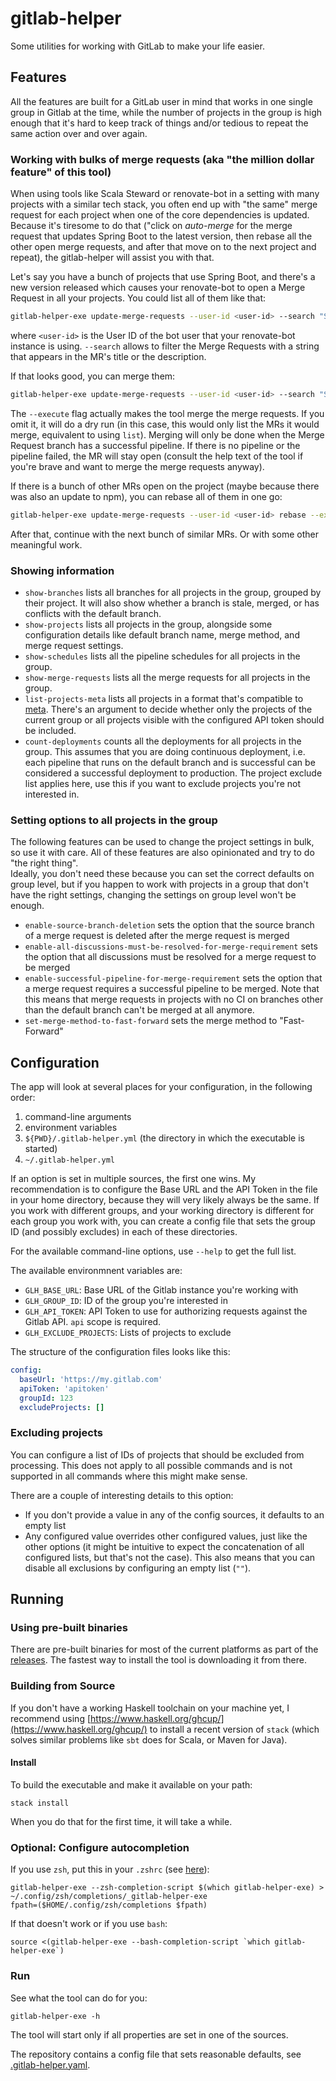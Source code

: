 # gitlab-helper

Some utilities for working with GitLab to make your life easier.

## Features

All the features are built for a GitLab user in mind that works in one single group in Gitlab at the time, while the number of projects in the group is high enough that it's hard to keep track of things and/or tedious to repeat the same action over and over again.

### Working with bulks of merge requests (aka "the million dollar feature" of this tool)

When using tools like Scala Steward or renovate-bot in a setting with many projects with a similar tech stack, you often end up with "the same" merge request for each project when one of the core dependencies is updated.  
Because it's tiresome to do that ("click on _auto-merge_ for the merge request that updates Spring Boot to the latest version, then rebase all the other open merge requests, and after that move on to the next project and repeat), the gitlab-helper will assist you with that.

Let's say you have a bunch of projects that use Spring Boot, and there's a new version released which causes your renovate-bot to open a Merge Request in all your projects.
You could list all of them like that:

```sh
gitlab-helper-exe update-merge-requests --user-id <user-id> --search "Spring Boot" list
```

where `<user-id>` is the User ID of the bot user that your renovate-bot instance is using.
`--search` allows to filter the Merge Requests with a string that appears in the MR's title or the description.

If that looks good, you can merge them:

```sh
gitlab-helper-exe update-merge-requests --user-id <user-id> --search "Spring Boot" merge --execute
```

The `--execute` flag actually makes the tool merge the merge requests. If you omit it, it will do a dry run (in this case, this would only list the MRs it would merge, equivalent to using `list`).
Merging will only be done when the Merge Request branch has a successful pipeline.
If there is no pipeline or the pipeline failed, the MR will stay open (consult the help text of the tool if you're brave and want to merge the merge requests anyway).

If there is a bunch of other MRs open on the project (maybe because there was also an update to npm), you can rebase all of them in one go:

```sh
gitlab-helper-exe update-merge-requests --user-id <user-id> rebase --execute
```

After that, continue with the next bunch of similar MRs.
Or with some other meaningful work.

### Showing information

* `show-branches` lists all branches for all projects in the group, grouped by their project. It will also show whether a branch is stale, merged, or has conflicts with the default branch.
* `show-projects` lists all projects in the group, alongside some configuration details like default branch name, merge method, and merge request settings.
* `show-schedules` lists all the pipeline schedules for all projects in the group.
* `show-merge-requests` lists all the merge requests for all projects in the group.
* `list-projects-meta` lists all projects in a format that's compatible to [meta](https://github.com/mateodelnorte/meta). There's an argument to decide whether only the projects of the current group or all projects visible with the configured API token should be included.
* `count-deployments` counts all the deployments for all projects in the group. This assumes that you are doing continuous deployment, i.e. each pipeline that runs on the default branch and is successful can be considered a successful deployment to production. The project exclude list applies here, use this if you want to exclude projects you're not interested in.

### Setting options to all projects in the group

The following features can be used to change the project settings in bulk, so use it with care.
All of these features are also opinionated and try to do "the right thing".  
Ideally, you don't need these because you can set the correct defaults on group level, but if you happen to work with projects in a group that don't have the right settings, changing the settings on group level won't be enough.

* `enable-source-branch-deletion` sets the option that the source branch of a merge request is deleted after the merge request is merged
* `enable-all-discussions-must-be-resolved-for-merge-requirement` sets the option that all discussions must be resolved for a merge request to be merged
* `enable-successful-pipeline-for-merge-requirement` sets the option that a merge request requires a successful pipeline to be merged. Note that this means that merge requests in projects with no CI on branches other than the default branch can't be merged at all anymore.
* `set-merge-method-to-fast-forward` sets the merge method to "Fast-Forward"

## Configuration

The app will look at several places for your configuration, in the following order:

1. command-line arguments
1. environment variables
1. `${PWD}/.gitlab-helper.yml` (the directory in which the executable is started)
1. `~/.gitlab-helper.yml`

If an option is set in multiple sources, the first one wins.
My recommendation is to configure the Base URL and the API Token in the file in your home directory, because they will very likely always be the same.
If you work with different groups, and your working directory is different for each group you work with, you can create a config file that sets the group ID (and possibly excludes) in each of these directories.

For the available command-line options, use `--help` to get the full list.

The available environmnent variables are:

* `GLH_BASE_URL`: Base URL of the Gitlab instance you're working with
* `GLH_GROUP_ID`: ID of the group you're interested in
* `GLH_API_TOKEN`: API Token to use for authorizing requests against the Gitlab API. `api` scope is required.
* `GLH_EXCLUDE_PROJECTS`: Lists of projects to exclude

The structure of the configuration files looks like this:

```yaml
config:
  baseUrl: 'https://my.gitlab.com'
  apiToken: 'apitoken'
  groupId: 123
  excludeProjects: []
```

### Excluding projects

You can configure a list of IDs of projects that should be excluded from processing.
This does not apply to all possible commands and is not supported in all commands where this might make sense.

There are a couple of interesting details to this option:

* If you don't provide a value in any of the config sources, it defaults to an empty list
* Any configured value overrides other configured values, just like the other options (it might be intuitive to expect the concatenation of all configured lists, but that's not the case). This also means that you can disable all exclusions by configuring an empty list (`""`).

## Running

### Using pre-built binaries

There are pre-built binaries for most of the current platforms as part of the [releases](https://github.com/L7R7/gitlab-helper/releases/latest).
The fastest way to install the tool is downloading it from there.

### Building from Source

If you don't have a working Haskell toolchain on your machine yet, I recommend using [https://www.haskell.org/ghcup/](https://www.haskell.org/ghcup/) to install a recent version of `stack` (which solves similar problems like `sbt` does for Scala, or Maven for Java).

#### Install

To build the executable and make it available on your path:

```shell script
stack install
```

When you do that for the first time, it will take a while.

### Optional: Configure autocompletion

If you use `zsh`, put this in your `.zshrc` (see [here](https://stackoverflow.com/a/61861568/5247502)):

```shell script
gitlab-helper-exe --zsh-completion-script $(which gitlab-helper-exe) > ~/.config/zsh/completions/_gitlab-helper-exe
fpath=($HOME/.config/zsh/completions $fpath)
```

If that doesn't work or if you use `bash`:

```shell script
source <(gitlab-helper-exe --bash-completion-script `which gitlab-helper-exe`)
```

### Run

See what the tool can do for you:

```shell script
gitlab-helper-exe -h
```

The tool will start only if all properties are set in one of the sources.

The repository contains a config file that sets reasonable defaults, see [.gitlab-helper.yaml](.gitlab-helper.yml).
